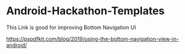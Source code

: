 # Android-Hackathon-Templates
 
 This Link is good for improving Bottom Navigation UI 
 
 
 
 
 
 
https://pspdfkit.com/blog/2019/using-the-bottom-navigation-view-in-android/ 

